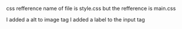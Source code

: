css refference name of file is style.css but the refference is main.css

I added a alt to image tag
I added a label to the input tag